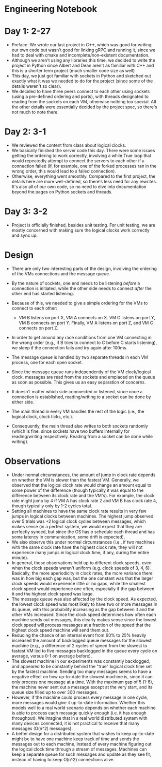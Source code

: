 # Engineering Notebook
# Day 1: 2-27
- Preface: We wrote our last project in C++, which was good for writing our own code but wasn't good for linking gRPC and running it, since we had to deal with cmake and incomplete/non-existent documentation.
- Although we aren't using any libraries this time, we decided to write the project in Python since Albert and Dean aren't as familiar with C++ and this is a shorter term project (much smaller code size as well)
- This day, we just got familiar with sockets in Python and sketched out exactly what it was we needed to do for the project (since some of the details weren't so clear).
- We decided to have three peers connect to each other using sockets (using a pre-defined ordering and ports), with threads designated to reading from the sockets on each VM, otherwise nothing too special. All the other details were essentially decided by the project spec, so there's not much to note there.

# Day 2: 3-1
- We reviewed the content from class about logical clocks. 
- We basically finished the server code this day. There were some issues getting the ordering to work correctly, involving a while True loop that would repeatedly attempt to connect the servers to each other if a connection failed (if, for example, one of the forked processes ran in the wrong order, this would lead to a failed connection).
- Otherwise, everything went smoothly. Compared to the first project, the details here are more well-defined, so there's less need for any rewrites. It's also all of our own code, so no need to dive into documentation beyond the pages on Python sockets and threads.

# Day 3: 3-2
- Project is officially finished, besides unit testing. For unit testing, we are mostly concerned with making sure the logical clocks work correctly and sync up.

# Design
- There are only two interesting parts of the design, involving the ordering of the VMs connections and the message queue.
- By the nature of sockets, one end needs to be listening *before* a connection is initiated, while the other side needs to connect *after* the other end has started listening.
- Because of this, we needed to give a simple ordering for the VMs to connect to each other:
    - VM B listens on port X, VM A connects on X. VM C listens on port Y, VM B connects on port Y. Finally, VM A listens on port Z, and VM C connects on port Z.
- In order to get around any race conditions from one VM connecting in the wrong order (e.g., if B tries to connect to C before C starts listening), we sleep if the connection fails and try again after 100ms.

- The message queue is handled by two separate threads in each VM process, one for each open socket. 
- Since the message queue runs independently of the VM clock/logical clock, messages are read from the sockets and emplaced on the queue as soon as possible. This gives us an easy separation of concerns.
- It doesn't matter which side connnected or listened, since once a connection is established, reading/writing to a socket can be done by either side.
- The main thread in every VM handles the rest of the logic (i.e., the logical clock, clock ticks, etc.). 
- Consequently, the main thread also writes to both sockets randomly (which is fine, since sockets have two buffers internally for reading/writing respectively. Reading from a socket can be done while writing).

# Observations
- Under normal circumstances, the amount of jump in clock rate depends on whether the VM is slower than the fastest VM. Generally, we observed that the logical clock rate would change an amount equal to some power of the difference (though typically it was equal to the difference between its clock rate and the VM's). For example, the clock rate might jump by 4 if VM A has clock rate 2 and VM B has clock rate 4, though typically only by 1-2 cycles total.
- Setting all machines to have the same clock rate results in very few jumps in logical clocks between machines. The highest jump observed over 5 trials was +2 logical clock cycles between messages, which makes sense (in a perfect system, we would expect that they are perfectly synced, but since the OS has o schedule each thread and has some latency in communication, some drift is expected).
- We also observe this under normal circumstances (i.e., if two machines with the same clock rate have the highest clock rate, they will not experience many jumps in logical clock time, if any, during the entire minute).
- In general, these observations held up to different clock speeds, even when the clock speeds weren't uniform (e.g. clock speeds of 3, 4, 6). Basically, the more aperiodicity in clock rates, the more variance there was in how big each gap was, but the one constant was that the larger clock speeds would experience little or no gaps, while the smallest clock speed would experience one often, especially if the gap between it and the highest clock speed was large.
- The message queue was also affected by the clock speed. As expected, the lowest clock speed was most likely to have two or more messages in its queue, with this probability increasing as the gap between it and the other VMs increased. Since the clock speed determines how often each machine sends out messages, this clearly makes sense since the lowest clock speed will process messages at a fraction of the speed that the highest clock speed machine will send them out.
- Reducing the chance of an internal event from 60% to 25% heavily increased the amount of backlogged queue messages for the slowest machine (e.g., a difference of 2 cycles of speed from the slowest to fastest VM led to five messages backlogged in the queue every cycle on average, versus 0-1 on average before).
- The slowest machine in our experiments was constantly backlogged, and appeared to be constantly behind the "true" logical clock time set by the fastest machine. Sending too many messages seems to have a negative effect on how up-to-date the slowest machine is, since it can only process one message at a time. With the maximum gap of 5 (1-6), the machine never sent out a message except at the very start, and its queue size filled up to over 300 messages.
- However, if the machine could process every message in one cycle, more messages would give it up-to-date information. Whether this models well to a real world scenario depends on whether each machine is able to process each message quickly enough (i.e. it has enough throughput). We imagine that in a  real world distributed system with many devices connected, it is not practical to receive that many messages (O(n^2) messages).
- A better design for a distributed system that wishes to keep up-to-date might be to have one machine keep track of time and sends the messages out to each machine, instead of every machine figuring out the logical clock time through a stream of messages. Machines can keep a separate queue for such messages and update as they see fit, instead of having to keep O(n^2) connections alive.
